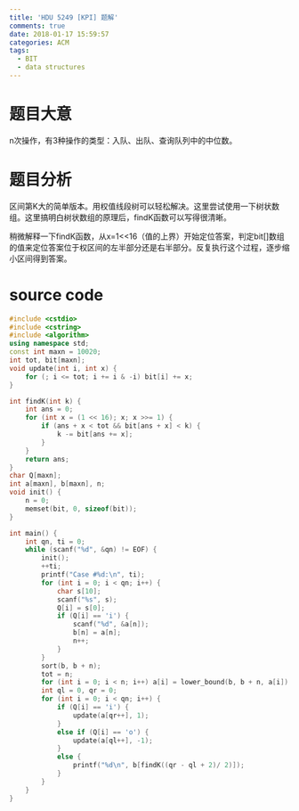 ```yaml
---
title: 'HDU 5249 [KPI] 题解'
comments: true
date: 2018-01-17 15:59:57
categories: ACM
tags:
  - BIT
  - data structures
---
```

# 题目大意
n次操作，有3种操作的类型：入队、出队、查询队列中的中位数。

<!-- more -->

# 题目分析
区间第K大的简单版本。用权值线段树可以轻松解决。这里尝试使用一下树状数组。这里搞明白树状数组的原理后，findK函数可以写得很清晰。

稍微解释一下findK函数，从x=1<<16（值的上界）开始定位答案，判定bit[]数组的值来定位答案位于权区间的左半部分还是右半部分。反复执行这个过程，逐步缩小区间得到答案。


# source code
```c++
#include <cstdio>
#include <cstring>
#include <algorithm>
using namespace std;
const int maxn = 10020;
int tot, bit[maxn];
void update(int i, int x) {
    for (; i <= tot; i += i & -i) bit[i] += x;
}

int findK(int k) {
    int ans = 0;
    for (int x = (1 << 16); x; x >>= 1) {
        if (ans + x < tot && bit[ans + x] < k) {
            k -= bit[ans += x];
        }
    }
    return ans;
}
char Q[maxn];
int a[maxn], b[maxn], n;
void init() {
    n = 0;
    memset(bit, 0, sizeof(bit));
}

int main() {
    int qn, ti = 0;
    while (scanf("%d", &qn) != EOF) {
        init();
        ++ti;
        printf("Case #%d:\n", ti);
        for (int i = 0; i < qn; i++) {
            char s[10];
            scanf("%s", s);
            Q[i] = s[0];
            if (Q[i] == 'i') {
                scanf("%d", &a[n]);
                b[n] = a[n];
                n++;
            }
        }
        sort(b, b + n);
        tot = n;
        for (int i = 0; i < n; i++) a[i] = lower_bound(b, b + n, a[i]) - b + 1;
        int ql = 0, qr = 0;
        for (int i = 0; i < qn; i++) {
            if (Q[i] == 'i') {
                update(a[qr++], 1);
            }
            else if (Q[i] == 'o') {
                update(a[ql++], -1);
            }
            else {
                printf("%d\n", b[findK((qr - ql + 2)/ 2)]);
            }
        }
    }
}
```